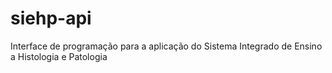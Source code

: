 # siehp-api
Interface de programação para a aplicação do Sistema Integrado de Ensino a Histologia e Patologia